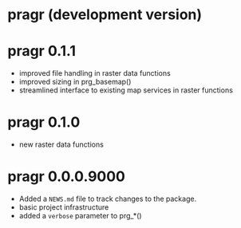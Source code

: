 # pragr (development version)

# pragr 0.1.1

* improved file handling in raster data functions
* improved sizing in prg_basemap()
* streamlined interface to existing map services in raster functions

# pragr 0.1.0

* new raster data functions

# pragr 0.0.0.9000

* Added a `NEWS.md` file to track changes to the package.
* basic project infrastructure
* added a `verbose` parameter to prg_*()
